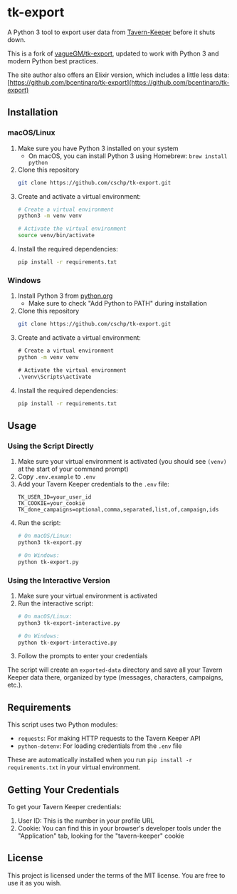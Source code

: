 # tk-export

A Python 3 tool to export user data from [Tavern-Keeper](https://www.tavern-keeper.com) before it shuts down.

This is a fork of [vagueGM/tk-export](https://github.com/vagueGM/tk-export), updated to work with Python 3 and modern Python best practices.

The site author also offers an Elixir version, which includes a little less data:
[https://github.com/bcentinaro/tk-export](https://github.com/bcentinaro/tk-export)

## Installation

### macOS/Linux
1. Make sure you have Python 3 installed on your system
   - On macOS, you can install Python 3 using Homebrew: `brew install python`
2. Clone this repository
   ```bash
   git clone https://github.com/cschp/tk-export.git
   ```
4. Create and activate a virtual environment:
   ```bash
   # Create a virtual environment
   python3 -m venv venv
   
   # Activate the virtual environment
   source venv/bin/activate
   ```
5. Install the required dependencies:
   ```bash
   pip install -r requirements.txt
   ```

### Windows
1. Install Python 3 from [python.org](https://www.python.org/downloads/)
   - Make sure to check "Add Python to PATH" during installation
2. Clone this repository
      ```bash
   git clone https://github.com/cschp/tk-export.git
   ```
4. Create and activate a virtual environment:
   ```cmd
   # Create a virtual environment
   python -m venv venv
   
   # Activate the virtual environment
   .\venv\Scripts\activate
   ```
5. Install the required dependencies:
   ```cmd
   pip install -r requirements.txt
   ```

## Usage

### Using the Script Directly
1. Make sure your virtual environment is activated (you should see `(venv)` at the start of your command prompt)
2. Copy `.env.example` to `.env`
3. Add your Tavern Keeper credentials to the `.env` file:
   ```
   TK_USER_ID=your_user_id
   TK_COOKIE=your_cookie
   TK_done_campaigns=optional,comma,separated,list,of,campaign,ids
   ```
4. Run the script:
   ```bash
   # On macOS/Linux:
   python3 tk-export.py
   
   # On Windows:
   python tk-export.py
   ```

### Using the Interactive Version
1. Make sure your virtual environment is activated
2. Run the interactive script:
   ```bash
   # On macOS/Linux:
   python3 tk-export-interactive.py
   
   # On Windows:
   python tk-export-interactive.py
   ```
3. Follow the prompts to enter your credentials

The script will create an `exported-data` directory and save all your Tavern Keeper data there, organized by type (messages, characters, campaigns, etc.).

## Requirements

This script uses two Python modules:
- `requests`: For making HTTP requests to the Tavern Keeper API
- `python-dotenv`: For loading credentials from the `.env` file

These are automatically installed when you run `pip install -r requirements.txt` in your virtual environment.

## Getting Your Credentials

To get your Tavern Keeper credentials:
1. User ID: This is the number in your profile URL
2. Cookie: You can find this in your browser's developer tools under the "Application" tab, looking for the "tavern-keeper" cookie

## License

This project is licensed under the terms of the MIT license.
You are free to use it as you wish.
